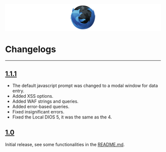 ![](/src/BannerHBF.png)

# Changelogs #

----------

## [1.1.1](https://addons.mozilla.org/firefox/downloads/file/3562934/hackbar_future-1.1.1-fx.xpi "1.1.1") ##
- The default javascript prompt was changed to a modal window for data entry.
- Added XSS options.
- Added WAF strings and queries.
- Added error-based queries.
- Fixed insignificant errors.
- Fixed the Local DIOS 5, it was the same as the 4.

## [1.0](https://addons.mozilla.org/firefox/downloads/file/3561558/hackbar_future-1.0-fx.xpi "1.0") ##
Initial release, see some functionalities in the [README.md](README.md).